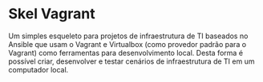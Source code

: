 # Skel Vagrant

Um simples esqueleto para projetos de infraestrutura de TI baseados no Ansible que usam o Vagrant e Virtualbox (como provedor padrão para o Vagrant) como ferramentas para desenvolvimento local. Desta forma é possível criar, desenvolver e testar cenários de infraestrutura de TI em um computador local.
